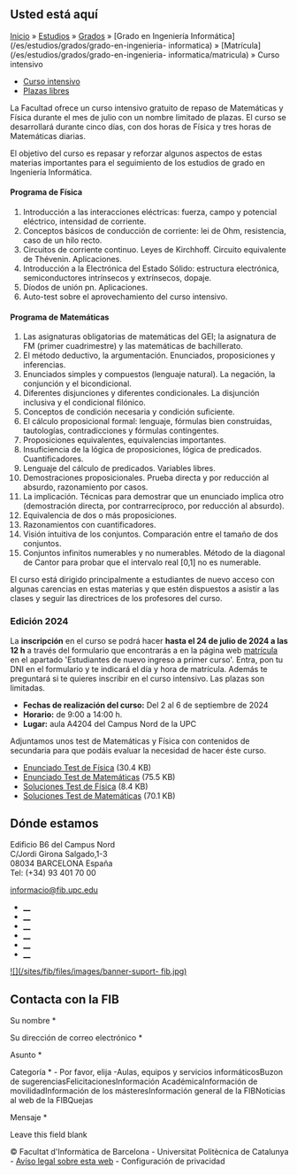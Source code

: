 ## Usted está aquí

[Inicio](/es) » [Estudios](/es/estudios) » [Grados](/es/estudios/grados) »
[Grado en Ingeniería Informática](/es/estudios/grados/grado-en-ingenieria-
informatica) » [Matrícula](/es/estudios/grados/grado-en-ingenieria-
informatica/matricula) » Curso intensivo

  * [Curso intensivo](/es/estudios/grados/grado-en-ingenieria-informatica/matricula/curso-intensivo)
  * [Plazas libres](/es/estudios/grados/grado-en-ingenieria-informatica/matricula/plazas-libres)

La Facultad ofrece un curso intensivo gratuito de repaso de Matemáticas y
Física durante el mes de julio con un nombre limitado de plazas. El curso se
desarrollará durante cinco días, con dos horas de Física y tres horas de
Matemáticas diarias.  
  
El objetivo del curso es repasar y reforzar algunos aspectos de estas materias
importantes para el seguimiento de los estudios de grado en Ingeniería
Informática.

#### Programa de Física

  1. Introducción a las interacciones eléctricas: fuerza, campo y potencial eléctrico, intensidad de corriente.
  2. Conceptos básicos de conducción de corriente: lei de Ohm, resistencia, caso de un hilo recto.
  3. Circuitos de corriente continuo. Leyes de Kirchhoff. Circuito equivalente de Thévenin. Aplicaciones.
  4. Introducción a la Electrónica del Estado Sólido: estructura electrónica, semiconductores intrínsecos y extrínsecos, dopaje.
  5. Díodos de unión pn. Aplicaciones.
  6. Auto-test sobre el aprovechamiento del curso intensivo.

#### Programa de Matemáticas

  1. Las asignaturas obligatorias de matemáticas del GEI; la asignatura de FM (primer cuadrimestre) y las matemáticas de bachillerato.
  2. El método deductivo, la argumentación. Enunciados, proposiciones y inferencias.
  3. Enunciados simples y compuestos (lenguaje natural). La negación, la conjunción y el bicondicional.
  4. Diferentes disjunciones y diferentes condicionales. La disjunción inclusiva y el condicional filónico.
  5. Conceptos de condición necesaria y condición suficiente.
  6. El cálculo proposicional formal: lenguaje, fórmulas bien construidas, tautologías, contradicciones y fórmulas contingentes.
  7. Proposiciones equivalentes, equivalencias importantes.
  8. Insuficiencia de la lógica de proposiciones, lógica de predicados. Cuantificadores.
  9. Lenguaje del cálculo de predicados. Variables libres.
  10. Demostraciones proposicionales. Prueba directa y por reducción al absurdo, razonamiento por casos.
  11. La implicación. Técnicas para demostrar que un enunciado implica otro (demostración directa, por contrarrecíproco, por reducción al absurdo).
  12. Equivalencia de dos o más proposiciones.
  13. Razonamientos con cuantificadores.
  14. Visión intuitiva de los conjuntos. Comparación entre el tamaño de dos conjuntos.
  15. Conjuntos infinitos numerables y no numerables. Método de la diagonal de Cantor para probar que el intervalo real [0,1] no es numerable. 

El curso está dirigido principalmente a estudiantes de nuevo acceso con
algunas carencias en estas materias y que estén dispuestos a asistir a las
clases y seguir las directrices de los profesores del curso.

### Edición 2024

La **inscripción** en el curso se podrá hacer **hasta el 24 de julio de 2024 a
las 12 h** a través del formulario que encontrarás a en la página web
[matrícula](/es/estudios/grados/grado-en-ingenieria-informatica/matricula) en
el apartado 'Estudiantes de nuevo ingreso a primer curso'. Entra, pon tu DNI
en el formulario y te indicará el día y hora de matrícula. Además te
preguntará si te quieres inscribir en el curso intensivo. Las plazas son
limitadas.

  * **Fechas de realización del curso:**  Del 2 al 6 de septiembre de 2024
  * **Horario:**  de 9:00 a 14:00 h.
  * **Lugar:**  aula A4204 del Campus Nord de la UPC

Adjuntamos unos test de Matemáticas y Física con contenidos de secundaria para
que podáis evaluar la necesidad de hacer éste curso.

  * [Enunciado Test de Física](/sites/fib/files/documents/estudis/curs-intensiu-autotest-fisica.pdf) (30.4 KB)
  * [Enunciado Test de Matemáticas](/sites/fib/files/documents/estudis/curs-intensiu-autotest-mates.pdf) (75.5 KB)
  * [Soluciones Test de Física](/sites/fib/files/documents/estudis/curs-intensiu-autotest-fisica-solucions.pdf) (8.4 KB)
  * [Soluciones Test de Matemáticas](/sites/fib/files/documents/estudis/curs-intensiu-autotest-mates-solucions.pdf) (70.1 KB)

## Dónde estamos

Edificio B6 del Campus Nord  
C/Jordi Girona Salgado,1-3  
08034 BARCELONA España  
Tel: (+34) 93 401 70 00

[informacio@fib.upc.edu](mailto:informacio@fib.upc.edu)

  * [__](/es/noticies/rss.rss)
  * [__](https://www.facebook.com/fib.upc)
  * [__](https://twitter.com/fib_upc)
  * [__](https://www.flickr.com/photos/fib-upc/albums)
  * [__](https://www.youtube.com/user/mediafib)
  * [__](https://www.instagram.com/fib.upc/)

[![](/sites/fib/files/images/banner-suport-
fib.jpg)](http://suport.fib.upc.edu)

## Contacta con la FIB

Su nombre *

Su dirección de correo electrónico *

Asunto *

Categoría * \- Por favor, elija -Aulas, equipos y servicios informáticosBuzon
de sugerenciasFelicitacionesInformación AcadémicaInformación de
movilidadInformación de los másteresInformación general de la FIBNoticias al
web de la FIBQuejas

Mensaje *

Leave this field blank

© Facultat d'Informàtica de Barcelona - Universitat Politècnica de Catalunya -
[Avíso legal sobre esta web](/es/aviso-legal-sobre-esta-web) \- Configuración
de privacidad

